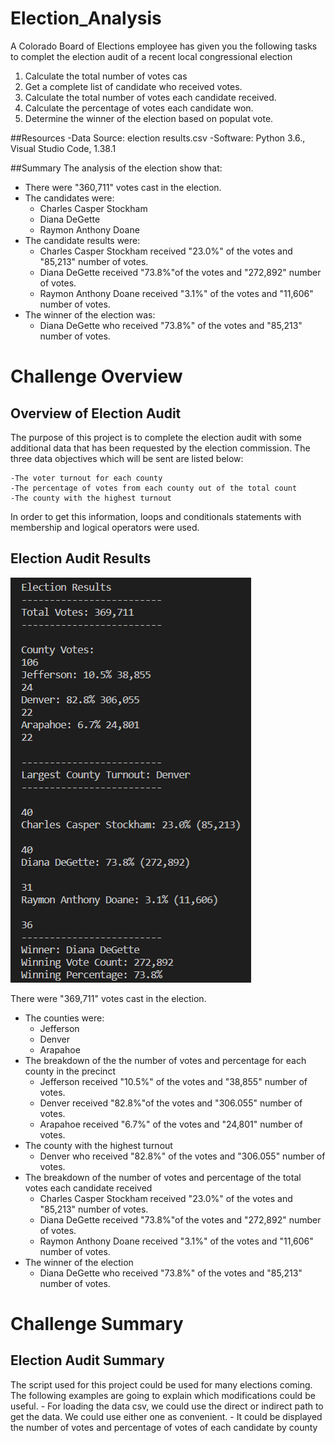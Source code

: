 # Election_Analysis

A Colorado Board of Elections employee has given you the following tasks to complet the election audit of a recent local 
congressional election

1. Calculate the total number of votes cas
2. Get a complete list of candidate who received votes.
3. Calculate the total number of votes each candidate received.
4. Calculate the percentage of votes each candidate won.
5. Determine the winner of the election based on populat vote.

##Resources
-Data Source: election results.csv
-Software: Python 3.6., Visual Studio Code, 1.38.1

##Summary
The analysis of the election show that:
- There were "360,711" votes cast in the election.
- The candidates were:
    - Charles Casper Stockham
    - Diana DeGette
    - Raymon Anthony Doane
- The candidate results were:
    - Charles Casper Stockham received "23.0%" of the votes and "85,213" number of votes.
    - Diana DeGette received "73.8%"of the votes and "272,892" number of votes.
    - Raymon Anthony Doane received "3.1%" of the votes and "11,606" number of votes.
- The winner of the election was:
    - Diana DeGette who received "73.8%" of the votes and "85,213" number of votes.


# Challenge Overview
## Overview of Election Audit

The purpose of this project is to complete the election audit with some additional data that has been requested by the election commission. The three data objectives which will be sent are listed below:

    -The voter turnout for each county
    -The percentage of votes from each county out of the total count
    -The county with the highest turnout
    
In order to get this information, loops and conditionals statements with membership and logical operators were used.

## Election Audit Results
![im_1](election_results.png)

There were "369,711" votes cast in the election.
- The counties were:
    - Jefferson
    - Denver
    - Arapahoe
- The breakdown of the the number of votes and percentage for each county in the precinct
    - Jefferson received "10.5%" of the votes and "38,855" number of votes.
    - Denver received "82.8%"of the votes and "306.055" number of votes.
    - Arapahoe received "6.7%" of the votes and "24,801" number of votes.
- The county with the highest turnout
    - Denver who received "82.8%" of the votes and "306.055" number of votes.
- The breakdown of the number of votes and percentage of the total votes each candidate received
    - Charles Casper Stockham received "23.0%" of the votes and "85,213" number of votes.
    - Diana DeGette received "73.8%"of the votes and "272,892" number of votes.
    - Raymon Anthony Doane received "3.1%" of the votes and "11,606" number of votes.
- The winner of the election
    - Diana DeGette who received "73.8%" of the votes and "85,213" number of votes.
     

# Challenge Summary
## Election Audit Summary
The script used for this project could be used for many elections coming. The following examples are going to explain which modifications could be useful.
    - For loading the data csv, we could use the direct or indirect path to get the data. We could use either one as convenient. 
    - It could be displayed the number of votes and percentage of votes of each candidate by county

